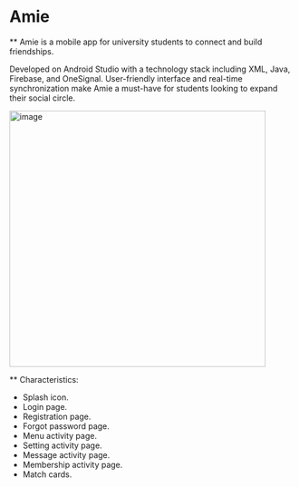 # Amie
** Amie is a mobile app for university students to connect and build friendships.

Developed on Android Studio with a technology stack including XML, Java, Firebase, and OneSignal.
User-friendly interface and real-time synchronization make Amie a must-have for students looking to expand their social circle.

<img width="452" alt="image" src="https://github.com/Darwjj/Amie/assets/82006604/5631dcc3-01d6-4ad1-9f2c-cd055a34e563">

** Characteristics:
- Splash icon.
- Login page.
- Registration page.
- Forgot password page.
- Menu activity page.
- Setting activity page.
- Message activity page.
- Membership activity page.
- Match cards.
